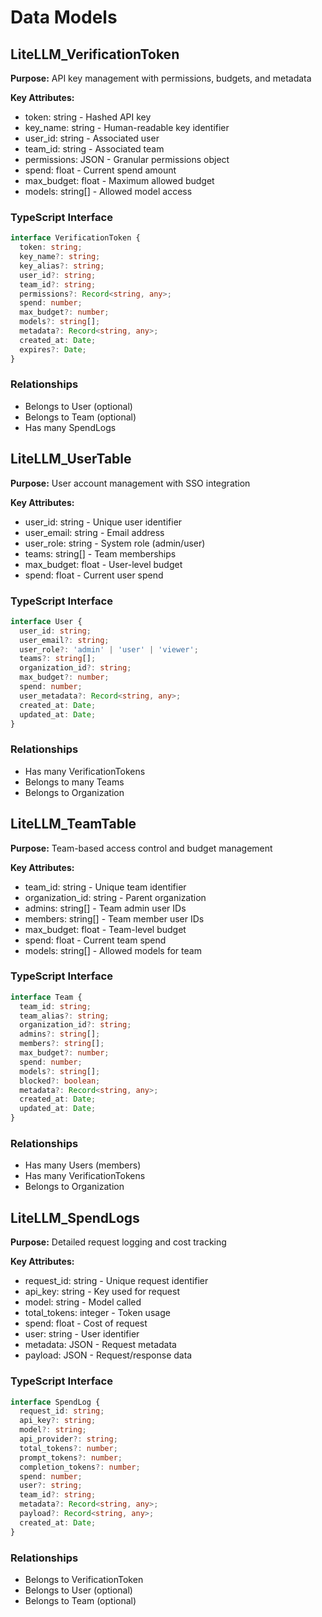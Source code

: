 # Data Models

## LiteLLM_VerificationToken
**Purpose:** API key management with permissions, budgets, and metadata

**Key Attributes:**
- token: string - Hashed API key
- key_name: string - Human-readable key identifier
- user_id: string - Associated user
- team_id: string - Associated team
- permissions: JSON - Granular permissions object
- spend: float - Current spend amount
- max_budget: float - Maximum allowed budget
- models: string[] - Allowed model access

### TypeScript Interface
```typescript
interface VerificationToken {
  token: string;
  key_name?: string;
  key_alias?: string;
  user_id?: string;
  team_id?: string;
  permissions?: Record<string, any>;
  spend: number;
  max_budget?: number;
  models?: string[];
  metadata?: Record<string, any>;
  created_at: Date;
  expires?: Date;
}
```

### Relationships
- Belongs to User (optional)
- Belongs to Team (optional)
- Has many SpendLogs

## LiteLLM_UserTable
**Purpose:** User account management with SSO integration

**Key Attributes:**
- user_id: string - Unique user identifier
- user_email: string - Email address
- user_role: string - System role (admin/user)
- teams: string[] - Team memberships
- max_budget: float - User-level budget
- spend: float - Current user spend

### TypeScript Interface
```typescript
interface User {
  user_id: string;
  user_email?: string;
  user_role?: 'admin' | 'user' | 'viewer';
  teams?: string[];
  organization_id?: string;
  max_budget?: number;
  spend: number;
  user_metadata?: Record<string, any>;
  created_at: Date;
  updated_at: Date;
}
```

### Relationships
- Has many VerificationTokens
- Belongs to many Teams
- Belongs to Organization

## LiteLLM_TeamTable
**Purpose:** Team-based access control and budget management

**Key Attributes:**
- team_id: string - Unique team identifier
- organization_id: string - Parent organization
- admins: string[] - Team admin user IDs
- members: string[] - Team member user IDs
- max_budget: float - Team-level budget
- spend: float - Current team spend
- models: string[] - Allowed models for team

### TypeScript Interface
```typescript
interface Team {
  team_id: string;
  team_alias?: string;
  organization_id?: string;
  admins?: string[];
  members?: string[];
  max_budget?: number;
  spend: number;
  models?: string[];
  blocked?: boolean;
  metadata?: Record<string, any>;
  created_at: Date;
  updated_at: Date;
}
```

### Relationships
- Has many Users (members)
- Has many VerificationTokens
- Belongs to Organization

## LiteLLM_SpendLogs
**Purpose:** Detailed request logging and cost tracking

**Key Attributes:**
- request_id: string - Unique request identifier
- api_key: string - Key used for request
- model: string - Model called
- total_tokens: integer - Token usage
- spend: float - Cost of request
- user: string - User identifier
- metadata: JSON - Request metadata
- payload: JSON - Request/response data

### TypeScript Interface
```typescript
interface SpendLog {
  request_id: string;
  api_key?: string;
  model?: string;
  api_provider?: string;
  total_tokens?: number;
  prompt_tokens?: number;
  completion_tokens?: number;
  spend: number;
  user?: string;
  team_id?: string;
  metadata?: Record<string, any>;
  payload?: Record<string, any>;
  created_at: Date;
}
```

### Relationships
- Belongs to VerificationToken
- Belongs to User (optional)
- Belongs to Team (optional)
